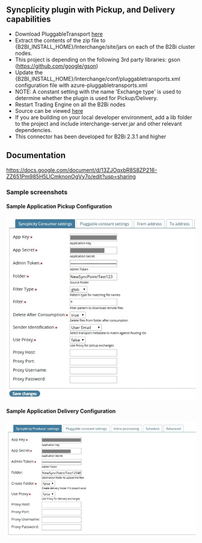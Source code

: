## Syncplicity plugin with Pickup, and Delivery capabilities

* Download PluggableTransport [here](https://github.com/TurnUpTheBass/axway-b2bi-plugins/blob/master/b2bi-syncplicity-plugin/distributions/b2bi_syncplicity.zip)
* Extract the contents of the zip file to {B2BI_INSTALL_HOME}/Interchange/site/jars on each of the B2Bi cluster nodes.
* This project is depending on the following 3rd party libraries: gson (https://github.com/google/gson)
* Update the {B2BI_INSTALL_HOME}/Interchange/conf/pluggabletransports.xml configuration file with azure-pluggabletransports.xml
* NOTE: A constant setting with the name 'Exchange type' is used to determine whether the plugin is used for Pickup/Delivery.
* Restart Trading Engine on all the B2Bi nodes
* Source can be viewed [here](https://github.com/TurnUpTheBass/axway-b2bi-plugins/tree/master/b2bi-syncplicity-plugin) 
* If you are building on your local developer environment, add a lib folder to the project and include interchange-server.jar and other relevant dependencies. 
* This connector has been developed for B2Bi 2.3.1 and higher

## Documentation

https://docs.google.com/document/d/13ZJOqxbR8S8ZP216-ZZ651Pm985H5LlCmknonOgVy7o/edit?usp=sharing

### Sample screenshots

#### Sample Application Pickup Configuration
![Sample Application Pickup Configuration](screenshots/B2Bi_Syncplicity_ApplicationPickup.jpg)


#### Sample Application Delivery Configuration
![Sample Application Delivery Configuration](screenshots/B2Bi_Syncplicity_ApplicationDelivery.jpg)
